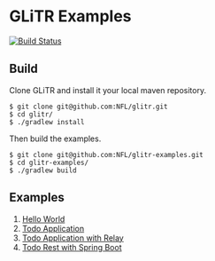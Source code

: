 # GLiTR Examples

[![Build Status](https://travis-ci.com/nfl/glitr-examples.svg?token=Qo6bav9EZzhnpwg6Mz2z&branch=master)](https://travis-ci.com/nfl/glitr-examples)

## Build

Clone GLiTR and install it your local maven repository.

```
$ git clone git@github.com:NFL/glitr.git
$ cd glitr/
$ ./gradlew install
```

Then build the examples.

```
$ git clone git@github.com:NFL/glitr-examples.git
$ cd glitr-examples/
$ ./gradlew build
```

## Examples

1. [Hello World](https://github.com/nfl/glitr-examples/tree/master/hello-world)
2. [Todo Application](https://github.com/nfl/glitr-examples/tree/master/todo)
3. [Todo Application with Relay](https://github.com/nfl/glitr-examples/tree/master/todo-relay)
4. [Todo Rest with Spring Boot](https://github.com/nfl/glitr-examples/tree/master/todo-rest)

